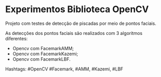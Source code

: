 # Experimentos Biblioteca OpenCV

Projeto com testes de detecção de piscadas por meio de pontos faciais.

As detecções dos pontos faciais são realizados com 3 algoritmos diferentes:
* Opencv com FacemarkAMM;
* Opencv com FacemarkKazemi;
* Opencv com FacemarkLBF.


Hashtags: #OpenCV #Facemark, #AMM, #Kazemi, #LBF
